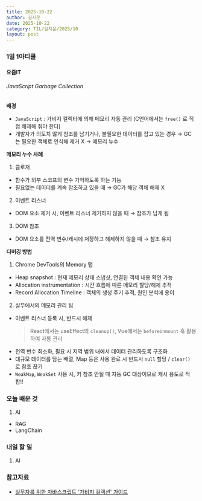 ```yaml
---
title: 2025-10-22
author: 길지운
date: 2025-10-22
category: TIL/길지운/2025/10
layout: post
---
```


### 1일 1아티클
#### 요즘IT
###### JavaScript Garbage Collection
**배경**
- `JavaScript` : 가비지 컬렉터에 의해 메모리 자동 관리 (C언어에서는 `free()` 로 직접 해제해 줘야 한다)
- 개발자가 의도치 않게 참조를 남기거나, 불필요한 데이터를 잡고 있는 경우 → GC는 필요한 객체로 인식해 제거 X → 메모리 누수
  
**메모리 누수 사례**
1. 클로저
  - 함수가 외부 스코프의 변수 기억하도록 하는 기능
  - 필요없는 데이터를 계속 참조하고 있을 때 → GC가 해당 객체 해제 X
2. 이벤트 리스너
  - DOM 요소 제거 시, 이벤트 리스너 제거하지 않을 때 → 참조가 남게 됨
3. DOM 참조
  - DOM 요소를 전역 변수/캐시에 저장하고 해제하지 않을 때 → 참조 유지
  
**디버깅 방법**
1. Chrome DevTools의 Memory 탭
  - Heap snapshot : 현재 메모리 상태 스냅샷, 연결된 객체 내용 확인 가능
  - Allocation instrumentation : 시간 흐름에 따른 메모리 할당/해제 추적
  - Record Allocation Timeline : 객체의 생성 주기 추적, 원인 분석에 용이
2. 실무에서의 메모리 관리 팁
  - 이벤트 리스너 등록 시, 반드시 해제  
    > React에서는 useEffect의 `cleanup()`, Vue에서는 `beforeUnmount` 훅 활용하여 자동 관리  
  - 전역 변수 최소화, 필요 시 지역 범위 내에서 데이터 관리하도록 구조화
  - 대규모 데이터를 담는 배열, Map 등은 사용 완료 시 반드시 `null` 할당 / `clear()` 로 참조 끊기
  - `WeakMap`, `WeakSet` 사용 시, 키 참조 안될 때 자동 GC 대상이므로 캐시 용도로 적합!!
  
### 오늘 배운 것
1. AI
  - RAG
  - LangChain
  
### 내일 할 일
1. AI
  
### 참고자료
- [실무자를 위한 자바스크립트 '가비지 컬렉션' 가이드](https://yozm.wishket.com/magazine/detail/3404)